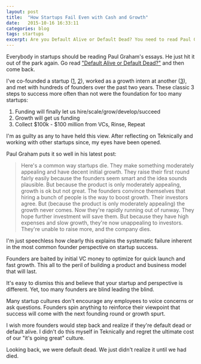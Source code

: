 ```yaml
---
layout: post
title:  "How Startups Fail Even with Cash and Growth"
date:   2015-10-16 16:33:11
categories: blog
tags: startups
excerpt: Are you Default Alive or Default Dead? You need to read Paul Graham's latest post and honestly figure out your startup's answer.
---
```

Everybody in startups should be reading Paul Graham's essays. He just hit it out of the park again. Go read <a href="http://paulgraham.com/aord.html" target="_blank">"Default Alive or Default Dead?"</a> and then come back.<!--more-->

I've co-founded a startup (<a href="http://andrewparadi.com/2014/10/the-389-day-laurier-bba/">1</a>, <a href="http://andrewparadi.com/2014/12/the-dream-fades/">2</a>), worked as a growth intern at another (<a href="http://andrewparadi.com/blog/videostream-how-growth-starts-with-great-customer-support/">3</a>), and met with hundreds of founders over the past two years. These classic 3 steps to success more often than not were the foundation for too many startups:
<ol>
	<li>Funding will finally let us hire/scale/grow/develop/succeed</li>
	<li>Growth will get us funding</li>
	<li>Collect $100k - $100 million from VCs, Rinse, Repeat</li>
</ol>

I'm as guilty as any to have held this view. After reflecting on Teknically and working with other startups since, my eyes have been opened.

Paul Graham puts it so well in his latest post:

<blockquote>Here's a common way startups die. They make something moderately appealing and have decent initial growth. They raise their first round fairly easily because the founders seem smart and the idea sounds plausible. But because the product is only moderately appealing, growth is ok but not great. The founders convince themselves that hiring a bunch of people is the way to boost growth. Their investors agree. But (because the product is only moderately appealing) the growth never comes. Now they're rapidly running out of runway. They hope further investment will save them. But because they have high expenses and slow growth, they're now unappealing to investors. They're unable to raise more, and the company dies.</blockquote>

I'm just speechless how clearly this explains the systematic failure inherent in the most common founder perspective on startup success.

Founders are baited by initial VC money to optimize for quick launch and fast growth. This all to the peril of building a product and business model that will last.

It's easy to dismiss this and believe that your startup and perspective is different. Yet, too many founders are blind leading the blind.

Many startup cultures don't encourage any employees to voice concerns or ask questions. Founders spin anything to reinforce their viewpoint that success will come with the next founding round or growth spurt.

I wish more founders would step back and realize if they're default dead or default alive. I didn't do this myself in Teknically and regret the ultimate cost of our "it's going great" culture.

Looking back, we were default dead. We just didn't realize it until we had died.